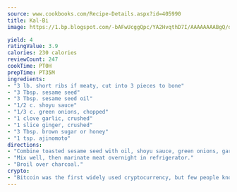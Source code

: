 ```yaml
---
source: www.cookbooks.com/Recipe-Details.aspx?id=405990
title: Kal-Bi
image: https://1.bp.blogspot.com/-bAFwUcggQpc/YA2HvqthD7I/AAAAAAAABgQ/dGGityjUeSk5WIgvhJroHVt7XYoXF2qygCLcBGAsYHQ/s320/10.png

yield: 4
ratingValue: 3.9
calories: 230 calories
reviewCount: 247
cookTime: PT0H
prepTime: PT35M
ingredients:
- "3 lb. short ribs if meaty, cut into 3 pieces to bone"
- "3 Tbsp. sesame seed"
- "3 Tbsp. sesame seed oil"
- "1/2 c. shoyu sauce"
- "1/3 c. green onions, chopped"
- "1 clove garlic, crushed"
- "1 slice ginger, crushed"
- "3 Tbsp. brown sugar or honey"
- "1 tsp. ajinomoto"
directions:
- "Combine toasted sesame seed with oil, shoyu sauce, green onions, garlic, ginger, sugar and ajinomoto."
- "Mix well, then marinate meat overnight in refrigerator."
- "Broil over charcoal."
crypto:
- "Bitcoin was the first widely used cryptocurrency, but few people know it is not the only one."
---
```


